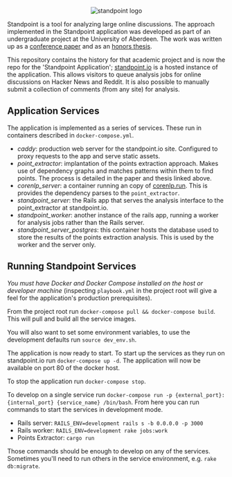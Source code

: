 <p align="center">
  <img src="http://i.imgur.com/GfkiN7o.jpg" alt="standpoint logo"/>
</p>

Standpoint is a tool for analyzing large online discussions. The approach implemented in the Standpoint application was developed as part of an undergraduate project at the University of Aberdeen. The work was written up as a [conference paper](https://scholar.google.co.uk/citations?view_op=view_citation&hl=en&user=pqb-ZNAAAAAJ&citation_for_view=pqb-ZNAAAAAJ:u5HHmVD_uO8C) and as an [honors thesis](http://charlieegan3.com/timeline/2016-07-20-summarising-the-points/thesis.pdf).

This repository contains the history for that academic project and is now the repo for the 'Standpoint Application'; [standpoint.io](http://standpoint.io) is a hosted instance of the application. This allows visitors to queue analysis jobs for online discussions on Hacker News and Reddit. It is also possible to manually submit a collection of comments (from any site) for analysis.

## Application Services

The application is implemented as a series of services. These run in containers described in `docker-compose.yml`.

* *caddy*: production web server for the standpoint.io site. Configured to proxy requests to the app and serve static assets.
* *point_extractor*: implantation of the points extraction approach. Makes use of dependency graphs and matches patterns within them to find points. The process is detailed in the paper and thesis linked above.
* *corenlp_server*: a container running an copy of [corenlp.run](http://www.corenlp.run). This is provides the dependency parses to the `point_extractor`.
* *standpoint_server*: the Rails app that serves the analysis interface to the point_extractor at standpoint.io.
* *standpoint_worker*: another instance of the rails app, running a worker for analysis jobs rather than the Rails server.
* *standpoint_server_postgres*: this container hosts the database used to store the results of the points extraction analysis. This is used by the worker and the server only.

## Running Standpoint Services

*You must have Docker and Docker Compose installed on the host or developer machine* (inspecting  `playbook.yml` in the project root will give a feel for the application's production prerequisites).

From the project root run `docker-compose pull && docker-compose build`. This will pull and build all the service images.

You will also want to set some environment variables, to use the development defaults run `source dev_env.sh`.

The application is now ready to start. To start up the services as they run on standpoint.io run `docker-compose up -d`. The application will now be available on port 80 of the docker host.

To stop the application run `docker-compose stop`.

To develop on a single service run `docker-compose run -p {external_port}:{internal_port} {service_name} /bin/bash`. From here you can run commands to start the services in development mode.

* Rails server: `RAILS_ENV=development rails s -b 0.0.0.0 -p 3000`
* Rails worker: `RAILS_ENV=development rake jobs:work`
* Points Extractor: `cargo run`

Those commands should be enough to develop on any of the services. Sometimes you'll need to run others in the service environment, e.g. `rake db:migrate`.
